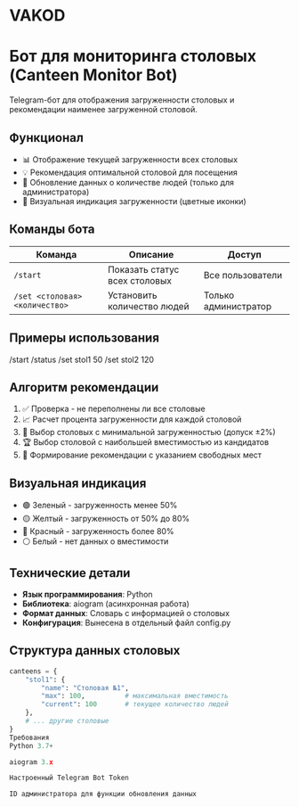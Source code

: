 # VAKOD

# Бот для мониторинга столовых (Canteen Monitor Bot)

Telegram-бот для отображения загруженности столовых и рекомендации наименее загруженной столовой.

## Функционал

- 📊 Отображение текущей загруженности всех столовых
- 💡 Рекомендация оптимальной столовой для посещения
- 🔧 Обновление данных о количестве людей (только для администратора)
- 🎨 Визуальная индикация загруженности (цветные иконки)

## Команды бота

| Команда | Описание | Доступ |
|---------|----------|---------|
| `/start` | Показать статус всех столовых | Все пользователи |
| `/set <столовая> <количество>` | Установить количество людей | Только администратор |

## Примеры использования

/start
/status
/set stol1 50
/set stol2 120


## Алгоритм рекомендации

1. ✅ Проверка - не переполнены ли все столовые
2. 📈 Расчет процента загруженности для каждой столовой
3. 🎯 Выбор столовых с минимальной загруженностью (допуск ±2%)
4. 🏆 Выбор столовой с наибольшей вместимостью из кандидатов
5. 💬 Формирование рекомендации с указанием свободных мест

## Визуальная индикация

- 🟢 Зеленый - загруженность менее 50%
- 🟡 Желтый - загруженность от 50% до 80%
- 🔴 Красный - загруженность более 80%
- ⚪ Белый - нет данных о вместимости

## Технические детали

- **Язык программирования**: Python
- **Библиотека**: aiogram (асинхронная работа)
- **Формат данных**: Словарь с информацией о столовых
- **Конфигурация**: Вынесена в отдельный файл config.py

## Структура данных столовых

```python
canteens = {
    "stol1": {
        "name": "Столовая №1",
        "max": 100,          # максимальная вместимость
        "current": 100       # текущее количество людей
    },
    # ... другие столовые
}
Требования
Python 3.7+

aiogram 3.x

Настроенный Telegram Bot Token

ID администратора для функции обновления данных


